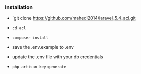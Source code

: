 ### Installation
* `git clone https://github.com/mahedi2014/laravel_5.4_acl.git

* `cd acl`

* `composer install`

* save the .env.example to .env

* update the .env file with your db credentials

* `php artisan key:generate`
